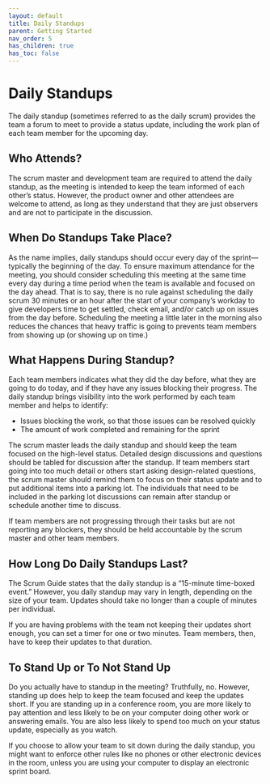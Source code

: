 ```yaml
---
layout: default
title: Daily Standups
parent: Getting Started
nav_order: 5
has_children: true
has_toc: false
---
```


# Daily Standups

The daily standup (sometimes referred to as the daily scrum) provides the team a forum to meet to provide a status update, including the work 
plan of each team member for the upcoming day.

## Who Attends?

The scrum master and development team are required to attend the daily standup, as the meeting is intended to keep the team informed of each other’s 
status. However, the product owner and other attendees are welcome to attend, as long as they understand that they are just observers and are not to 
participate in the discussion.

## When Do Standups Take Place?

As the name implies, daily standups should occur every day of the sprint—typically the beginning of the day. To ensure maximum attendance for the 
meeting, you should consider scheduling this meeting at the same time every day during a time period when the team is available and focused on the 
day ahead. That is to say, there is no rule against scheduling the daily scrum 30 minutes or an hour after the start of your company’s workday to give 
developers time to get settled, check email, and/or catch up on issues from the day before. Scheduling the meeting a little later in the morning also 
reduces the chances that heavy traffic is going to prevents team members from showing up (or showing up on time.)

## What Happens During Standup?

Each team members indicates what they did the day before, what they are going to do today, and if they have any issues blocking their progress. 
The daily standup brings visibility into the work performed by each team member and helps to identify:

*	Issues blocking the work, so that those issues can be resolved quickly
*	The amount of work completed and remaining for the sprint

The scrum master leads the daily standup and should keep the team focused on the high-level status. Detailed design discussions and questions should 
be tabled for discussion after the standup. If team members start going into too much detail or others start asking design-related questions, the 
scrum master should remind them to focus on their status update and to put additional items into a parking lot. The individuals that need to be included 
in the parking lot discussions can remain after standup or schedule another time to discuss.

If team members are not progressing through their tasks but are not reporting any blockers, they should be held accountable by the scrum master and other 
team members.

## How Long Do Daily Standups Last?

The Scrum Guide states that the daily standup is a “15-minute time-boxed event.” However, you daily standup may vary in length, depending 
on the size of your team. Updates should take no longer than a couple of minutes per individual.

If you are having problems with the team not keeping their updates short enough, you can set a timer for one or two minutes. Team members, then, 
have to keep their updates to that duration.

## To Stand Up or To Not Stand Up

Do you actually have to standup in the meeting? Truthfully, no. However, standing up does help to keep the team focused and keep the updates short. If you are standing up in a conference room, you are more likely to pay attention and less likely to be on your computer doing other work or answering emails. You are also less likely to spend too much on your status update, especially as you watch.

If you choose to allow your team to sit down during the daily standup, you might want to enforce other rules like no phones or other electronic devices in the room, unless you are using your computer to display an electronic sprint board.
